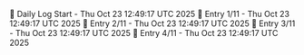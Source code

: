 📅 Daily Log Start - Thu Oct 23 12:49:17 UTC 2025
📌 Entry 1/11 - Thu Oct 23 12:49:17 UTC 2025
📌 Entry 2/11 - Thu Oct 23 12:49:17 UTC 2025
📌 Entry 3/11 - Thu Oct 23 12:49:17 UTC 2025
📌 Entry 4/11 - Thu Oct 23 12:49:17 UTC 2025
